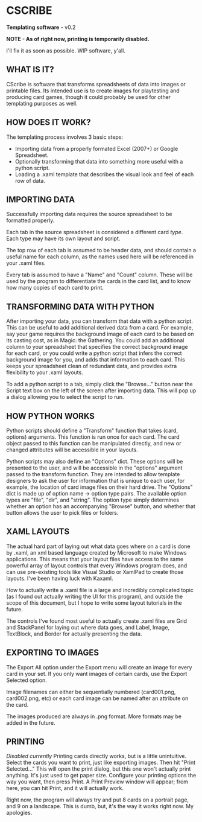 CSCRIBE
=======
**Templating software** - v0.2

**NOTE - As of right now, printing is temporarily disabled.**

I'll fix it as soon as possible. WIP software, y'all.

WHAT IS IT?
-----------
CScribe is software that transforms spreadsheets of data into images or printable files. Its intended use is to create images for playtesting and producing card games, though it could probably be used for other templating purposes as well.

HOW DOES IT WORK?
-----------------
The templating process involves 3 basic steps:
* Importing data from a properly formated Excel (2007+) or Google Spreadsheet.
* Optionally transforming that data into something more useful with a python script.
* Loading a .xaml template that describes the visual look and feel of each row of data.

IMPORTING DATA
--------------
Successfully importing data requires the source spreadsheet to be formatted properly.

Each tab in the source spreadsheet is considered a different card _type_. Each type may have its own layout and script.

The top row of each tab is assumed to be header data, and should contain a useful name for each column, as the names used here will be referenced in your .xaml files.

Every tab is assumed to have a "Name" and "Count" column. These will be used by the program to differentiate the cards in the card list, and to know how many copies of each card to print.

TRANSFORMING DATA WITH PYTHON
-----------------------------
After importing your data, you can transform that data with a python script. This can be useful to add additional derived data from a card. For example, say your game requires the background image of each card to be based on its casting cost, as in Magic: the Gathering. You could add an additional column to your spreadsheet that specifies the correct background image for each card, or you could write a python script that infers the correct background image for you, and adds that information to each card. This keeps your spreadsheet clean of redundant data, and provides extra flexibility to your .xaml layouts.

To add a python script to a tab, simply click the "Browse..." button near the Script text box on the left of the screen after importing data. This will pop up a dialog allowing you to select the script to run.

HOW PYTHON WORKS
----------------
Python scripts should define a "Transform" function that takes (card, options) arguments. This function is run once for each card. The card object passed to this function can be manipulated directly, and new or changed attributes will be accessible in your layouts.

Python scripts may also define an "Options" dict. These options will be presented to the user, and will be accessible in the "options" argument passed to the transform function. They are intended to allow template designers to ask the user for information that is unique to each user, for example, the location of card image files on their hard drive. The "Options" dict is made up of option name -> option type pairs. The available option types are "file", "dir", and "string". The option type simply determines whether an option has an accompanying "Browse" button, and whether that button allows the user to pick files or folders.

XAML LAYOUTS
------------
The actual hard part of laying out what data goes where on a card is done by .xaml, an xml based language created by Microsoft to make Windows applications. This means that your layout files have access to the same powerful array of layout controls that every Windows program does, and can use pre-existing tools like Visual Studio or XamlPad to create those layouts. I've been having luck with Kaxaml.

How to actually write a .xaml file is a large and incredibly complicated topic (as I found out actually writing the UI for this program), and outside the scope of this document, but I hope to write some layout tutorials in the future.

The controls I've found most useful to actually create .xaml files are Grid and StackPanel for laying out where data goes, and Label, Image, TextBlock, and Border for actually presenting the data.

EXPORTING TO IMAGES
-------------------
The Export All option under the Export menu will create an image for every card in your set. If you only want images of certain cards, use the Export Selected option.

Image filenames can either be sequentially numbered (card001.png, card002.png, etc) or each card image can be named after an attribute on the card.

The images produced are always in .png format. More formats may be added in the future.

PRINTING
--------
*Disabled currently*
Printing cards directly works, but is a little unintuitive. Select the cards you want to print, just like exporting images. Then hit "Print Selected..." This will open the print dialog, but this one won't actually print anything. It's just used to get paper size. Configure your printing options the way you want, then press Print. A Print Preview window will appear; from here, you can hit Print, and it will actually work.

Right now, the program will always try and put 8 cards on a portrait page, and 9 on a landscape. This is dumb, but, it's the way it works right now. My apologies.

